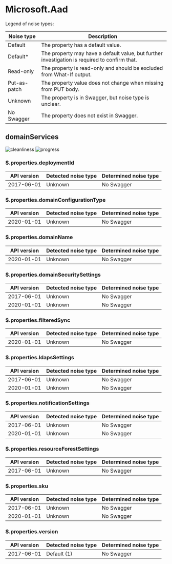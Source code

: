 # Microsoft.Aad

Legend of noise types:

| Noise type   | Description                                                                                   |
| ------------ | --------------------------------------------------------------------------------------------- |
| Default      | The property has a default value.                                                             |
| Default*     | The property may have a default value, but further investigation is required to confirm that. |
| Read-only    | The property is read-only and should be excluded from What-If output.                         |
| Put-as-patch | The property value does not change when missing from PUT body.                                |
| Unknown      | The property is in Swagger, but noise type is unclear.                                        |
| No Swagger   | The property does not exist in Swagger.                                                       |

## domainServices

![cleanliness](https://img.shields.io/badge/cleanliness-78.13%25%20(50%20/%2064)-yellowgreen) ![progress](https://img.shields.io/badge/progress-0.00%25%20(0%20/%2014)-red)

### \$.properties.deploymentId

| API version | Detected noise type | Determined noise type |
| ----------- | ------------------- | --------------------- |
| 2017-06-01  | Unknown             | No Swagger            |

### \$.properties.domainConfigurationType

| API version | Detected noise type | Determined noise type |
| ----------- | ------------------- | --------------------- |
| 2020-01-01  | Unknown             | No Swagger            |

### \$.properties.domainName

| API version | Detected noise type | Determined noise type |
| ----------- | ------------------- | --------------------- |
| 2020-01-01  | Unknown             | No Swagger            |

### \$.properties.domainSecuritySettings

| API version | Detected noise type | Determined noise type |
| ----------- | ------------------- | --------------------- |
| 2017-06-01  | Unknown             | No Swagger            |
| 2020-01-01  | Unknown             | No Swagger            |

### \$.properties.filteredSync

| API version | Detected noise type | Determined noise type |
| ----------- | ------------------- | --------------------- |
| 2020-01-01  | Unknown             | No Swagger            |

### \$.properties.ldapsSettings

| API version | Detected noise type | Determined noise type |
| ----------- | ------------------- | --------------------- |
| 2017-06-01  | Unknown             | No Swagger            |
| 2020-01-01  | Unknown             | No Swagger            |

### \$.properties.notificationSettings

| API version | Detected noise type | Determined noise type |
| ----------- | ------------------- | --------------------- |
| 2017-06-01  | Unknown             | No Swagger            |
| 2020-01-01  | Unknown             | No Swagger            |

### \$.properties.resourceForestSettings

| API version | Detected noise type | Determined noise type |
| ----------- | ------------------- | --------------------- |
| 2017-06-01  | Unknown             | No Swagger            |

### \$.properties.sku

| API version | Detected noise type | Determined noise type |
| ----------- | ------------------- | --------------------- |
| 2017-06-01  | Unknown             | No Swagger            |
| 2020-01-01  | Unknown             | No Swagger            |

### \$.properties.version

| API version | Detected noise type | Determined noise type |
| ----------- | ------------------- | --------------------- |
| 2017-06-01  | Default (1)         | No Swagger            |
